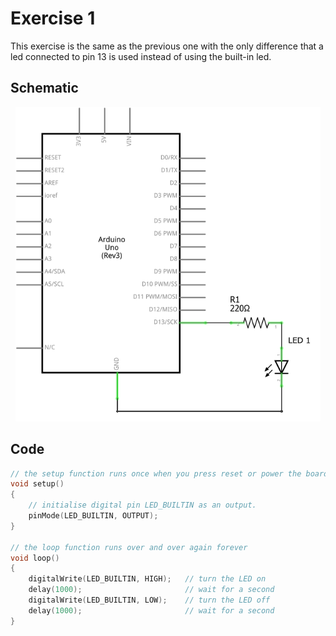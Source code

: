 # Exercise 1

This exercise is the same as the previous one with the only difference that a led connected to pin 13 is used instead of using the built-in led.

## Schematic

<p align="center">
    <img src="./ex01_schem.png" height="503px" alt="Schematic"></img>
</p>

## Code

```c
// the setup function runs once when you press reset or power the board
void setup()
{
    // initialise digital pin LED_BUILTIN as an output.
    pinMode(LED_BUILTIN, OUTPUT);
}

// the loop function runs over and over again forever
void loop()
{
    digitalWrite(LED_BUILTIN, HIGH);   // turn the LED on
    delay(1000);                       // wait for a second
    digitalWrite(LED_BUILTIN, LOW);    // turn the LED off
    delay(1000);                       // wait for a second
}
```
